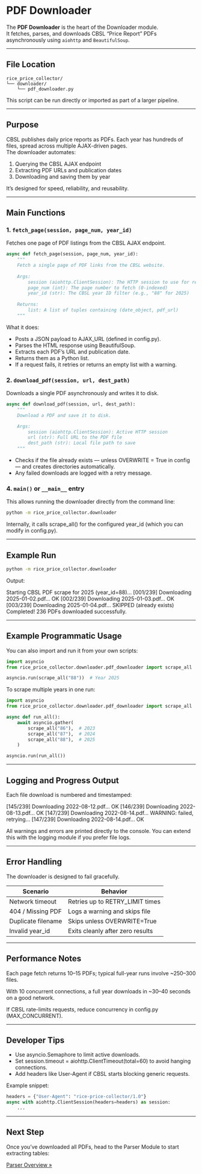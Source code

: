 # PDF Downloader

The **PDF Downloader** is the heart of the Downloader module.  
It fetches, parses, and downloads CBSL “Price Report” PDFs asynchronously using `aiohttp` and `BeautifulSoup`.

---

## File Location
```text
rice_price_collector/
└── downloader/
    └── pdf_downloader.py
```

This script can be run directly or imported as part of a larger pipeline.

---

## Purpose

CBSL publishes daily price reports as PDFs. Each year has hundreds of files, spread across multiple AJAX-driven pages.  
The downloader automates:

1. Querying the CBSL AJAX endpoint  
2. Extracting PDF URLs and publication dates  
3. Downloading and saving them by year  

It’s designed for speed, reliability, and reusability.

---

## Main Functions

### 1. `fetch_page(session, page_num, year_id)`

Fetches one page of PDF listings from the CBSL AJAX endpoint.

```python
async def fetch_page(session, page_num, year_id):
    """
    Fetch a single page of PDF links from the CBSL website.
    
    Args:
        session (aiohttp.ClientSession): The HTTP session to use for requests
        page_num (int): The page number to fetch (0-indexed)
        year_id (str): The CBSL year ID filter (e.g., "88" for 2025)
    
    Returns:
        list: A list of tuples containing (date_object, pdf_url)
    """
```

What it does:

- Posts a JSON payload to AJAX_URL (defined in config.py).
- Parses the HTML response using BeautifulSoup.
- Extracts each PDF’s URL and publication date.
- Returns them as a Python list.
- If a request fails, it retries or returns an empty list with a warning.

### 2. `download_pdf(session, url, dest_path)`

Downloads a single PDF asynchronously and writes it to disk.

```python
async def download_pdf(session, url, dest_path):
    """
    Download a PDF and save it to disk.

    Args:
        session (aiohttp.ClientSession): Active HTTP session
        url (str): Full URL to the PDF file
        dest_path (str): Local file path to save
    """
```

- Checks if the file already exists — unless OVERWRITE = True in config — and creates directories automatically.
- Any failed downloads are logged with a retry message.

### 4. `main()` or `__main__` entry

This allows running the downloader directly from the command line:

```bash
python -m rice_price_collector.downloader
```

Internally, it calls scrape_all() for the configured year_id (which you can modify in config.py).

---

## Example Run

```bash
python -m rice_price_collector.downloader
```

Output:

Starting CBSL PDF scrape for 2025 (year_id=88)...
[001/239] Downloading 2025-01-02.pdf... OK
[002/239] Downloading 2025-01-03.pdf... OK
[003/239] Downloading 2025-01-04.pdf... SKIPPED (already exists)
Completed! 236 PDFs downloaded successfully.

---

## Example Programmatic Usage

You can also import and run it from your own scripts:

```python
import asyncio
from rice_price_collector.downloader.pdf_downloader import scrape_all

asyncio.run(scrape_all("88"))  # Year 2025
```

To scrape multiple years in one run:

```python
import asyncio
from rice_price_collector.downloader.pdf_downloader import scrape_all

async def run_all():
    await asyncio.gather(
        scrape_all("86"),  # 2023
        scrape_all("87"),  # 2024
        scrape_all("88"),  # 2025
    )

asyncio.run(run_all())
```

---

## Logging and Progress Output

Each file download is numbered and timestamped:

[145/239] Downloading 2022-08-12.pdf... OK
[146/239] Downloading 2022-08-13.pdf... OK
[147/239] Downloading 2022-08-14.pdf... WARNING: failed, retrying...
[147/239] Downloading 2022-08-14.pdf... OK

All warnings and errors are printed directly to the console.
You can extend this with the logging module if you prefer file logs.

---

## Error Handling

The downloader is designed to fail gracefully.

| Scenario           | Behavior                                 |
|--------------------|------------------------------------------|
| Network timeout    | Retries up to RETRY_LIMIT times          |
| 404 / Missing PDF  | Logs a warning and skips file            |
| Duplicate filename | Skips unless OVERWRITE=True              |
| Invalid year_id    | Exits cleanly after zero results         |

---

## Performance Notes

Each page fetch returns 10–15 PDFs; typical full-year runs involve ~250–300 files.

With 10 concurrent connections, a full year downloads in ~30–40 seconds on a good network.

If CBSL rate-limits requests, reduce concurrency in config.py (MAX_CONCURRENT).

---

## Developer Tips

- Use asyncio.Semaphore to limit active downloads.
- Set session.timeout = aiohttp.ClientTimeout(total=60) to avoid hanging connections.
- Add headers like User-Agent if CBSL starts blocking generic requests.

Example snippet:

```python
headers = {"User-Agent": "rice-price-collector/1.0"}
async with aiohttp.ClientSession(headers=headers) as session:
    ...
```

---

## Next Step

Once you’ve downloaded all PDFs, head to the Parser Module to start extracting tables:

[Parser Overview »](../parser/index.md)
